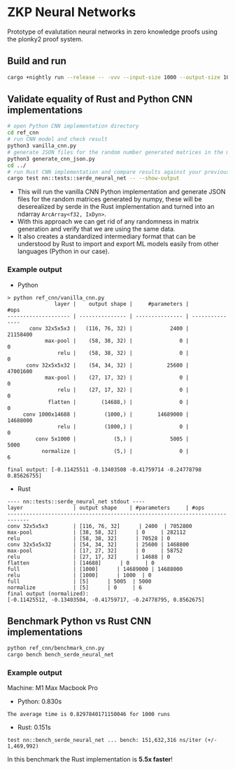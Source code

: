 # ZKP Neural Networks

Prototype of evalutation neural networks in zero knowledge proofs using the plonky2 proof system.

## Build and run

```bash
cargo +nightly run --release -- -vvv --input-size 1000 --output-size 1000
```

## Validate equality of Rust and Python CNN implementations

```bash
# open Python CNN implementation directory
cd ref_cnn
# run CNN model and check result
python3 vanilla_cnn.py
# generate JSON files for the random number generated matrices in the model 
python3 generate_cnn_json.py
cd ../
# run Rust CNN implementation and compare results against your previous results
cargo test nn::tests::serde_neural_net -- --show-output  
```

- This will run the vanilla CNN Python implementation and generate JSON files for the random matrices generated by numpy, these will be deserealized by serde in the Rust implementation and turned into  an ndarray `ArcArray<f32, IxDyn>`.
- With this approach we can get rid of any randomness in matrix generation and verify that we are using the same data.
- It also creates a standardized intermediary format that can be understood by Rust to import and export ML models easily from other languages (Python in our case).

### Example output

- Python

```text
> python ref_cnn/vanilla_cnn.py
               layer |    output shape |     #parameters |            #ops 
-------------------- | --------------- | --------------- | --------------- 
       conv 32x5x5x3 |   (116, 76, 32) |            2400 |        21158400 
            max-pool |    (58, 38, 32) |               0 |               0 
                relu |    (58, 38, 32) |               0 |               0 
      conv 32x5x5x32 |    (54, 34, 32) |           25600 |        47001600 
            max-pool |    (27, 17, 32) |               0 |               0 
                relu |    (27, 17, 32) |               0 |               0 
             flatten |        (14688,) |               0 |               0 
     conv 1000x14688 |         (1000,) |        14689000 |        14688000 
                relu |         (1000,) |               0 |               0 
         conv 5x1000 |            (5,) |            5005 |            5000 
           normalize |            (5,) |               0 |               6 

final output: [-0.11425511 -0.13403508 -0.41759714 -0.24778798  0.85626755]
```

- Rust

```text
---- nn::tests::serde_neural_net stdout ----
layer                | output shape    | #parameters     | #ops           
-----------------------------------------------------------------------------
conv 32x5x5x3        | [116, 76, 32]      | 2400  | 7052800
max-pool             | [38, 58, 32]      | 0     | 282112
relu                 | [58, 38, 32]      | 70528 | 0    
conv 32x5x5x32       | [54, 34, 32]      | 25600 | 1468800
max-pool             | [17, 27, 32]      | 0     | 58752
relu                 | [27, 17, 32]      | 14688 | 0    
flatten              | [14688]      | 0     | 0    
full                 | [1000]      | 14689000 | 14688000
relu                 | [1000]      | 1000  | 0    
full                 | [5]      | 5005  | 5000 
normalize            | [5]      | 0     | 6    
final output (normalized):
[-0.11425512, -0.13403504, -0.41759717, -0.24778795, 0.8562675]
```

## Benchmark Python vs Rust CNN implementations

```bash
python ref_cnn/benchmark_cnn.py
cargo bench bench_serde_neural_net
```

### Example output

Machine: M1 Max Macbook Pro

- Python: 0.830s

```text
The average time is 0.8297840171150046 for 1000 runs
```

- Rust: 0.151s

```text
test nn::bench_serde_neural_net ... bench: 151,632,316 ns/iter (+/- 1,469,992)
```

In this benchmark the Rust implementation is **5.5x faster**!
